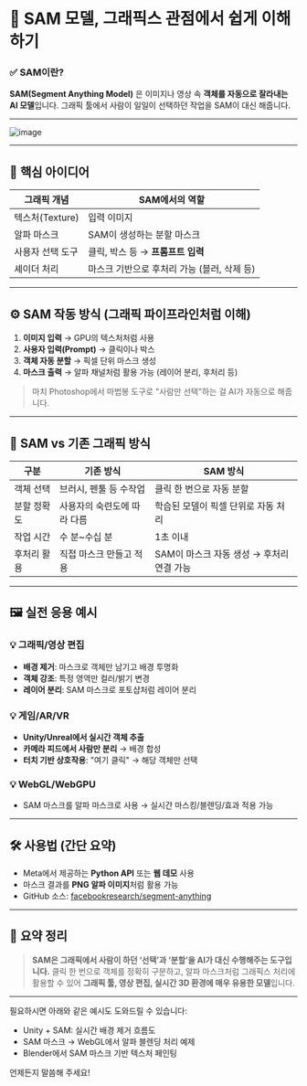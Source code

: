 
# 🎨 SAM 모델, 그래픽스 관점에서 쉽게 이해하기

### ✅ SAM이란?

**SAM(Segment Anything Model)** 은 이미지나 영상 속 **객체를 자동으로 잘라내는 AI 모델**입니다.
그래픽 툴에서 사람이 일일이 선택하던 작업을 SAM이 대신 해줍니다.

---
![image](https://github.com/user-attachments/assets/216fec94-d62a-4cef-aedb-b2f45185de05)

---

## 🧠 핵심 아이디어

| 그래픽 개념       | SAM에서의 역할                  |
| ------------ | -------------------------- |
| 텍스처(Texture) | 입력 이미지                     |
| 알파 마스크       | SAM이 생성하는 분할 마스크           |
| 사용자 선택 도구    | 클릭, 박스 등 → **프롬프트 입력**     |
| 셰이더 처리       | 마스크 기반으로 후처리 가능 (블러, 삭제 등) |

---

## ⚙️ SAM 작동 방식 (그래픽 파이프라인처럼 이해)

1. **이미지 입력** → GPU의 텍스처처럼 사용
2. **사용자 입력(Prompt)** → 클릭이나 박스
3. **객체 자동 분할** → 픽셀 단위 마스크 생성
4. **마스크 출력** → 알파 채널처럼 활용 가능 (레이어 분리, 후처리 등)

> 마치 Photoshop에서 마법봉 도구로 "사람만 선택"하는 걸 AI가 자동으로 해줍니다.

---

## 🧩 SAM vs 기존 그래픽 방식

| 구분     | 기존 방식           | SAM 방식                     |
| ------ | --------------- | -------------------------- |
| 객체 선택  | 브러시, 펜툴 등 수작업   | 클릭 한 번으로 자동 분할             |
| 분할 정확도 | 사용자의 숙련도에 따라 다름 | 학습된 모델이 픽셀 단위로 자동 처리       |
| 작업 시간  | 수 분\~수십 분       | 1초 이내                      |
| 후처리 활용 | 직접 마스크 만들고 적용   | SAM이 마스크 자동 생성 → 후처리 연결 가능 |

---

## 🖼️ 실전 응용 예시

### 💡 그래픽/영상 편집

* **배경 제거**: 마스크로 객체만 남기고 배경 투명화
* **객체 강조**: 특정 영역만 컬러/밝기 변경
* **레이어 분리**: SAM 마스크로 포토샵처럼 레이어 분리

### 💡 게임/AR/VR

* **Unity/Unreal에서 실시간 객체 추출**
* **카메라 피드에서 사람만 분리** → 배경 합성
* **터치 기반 상호작용**: "여기 클릭" → 해당 객체만 선택

### 💡 WebGL/WebGPU

* SAM 마스크를 알파 마스크로 사용 →
  실시간 마스킹/블렌딩/효과 적용 가능

---

## 🛠️ 사용법 (간단 요약)

* Meta에서 제공하는 **Python API** 또는 **웹 데모** 사용
* 마스크 결과를 **PNG 알파 이미지**처럼 활용 가능
* GitHub 소스: [facebookresearch/segment-anything](https://github.com/facebookresearch/segment-anything)

---

## 📌 요약 정리

> **SAM은 그래픽에서 사람이 하던 ‘선택’과 ‘분할’을 AI가 대신 수행해주는 도구입니다.**
> 클릭 한 번으로 객체를 정확히 구분하고, 알파 마스크처럼 그래픽스 처리에 활용할 수 있어 **그래픽 툴, 영상 편집, 실시간 3D 환경에 매우 유용한 모델**입니다.

---

필요하시면 아래와 같은 예시도 도와드릴 수 있습니다:

* Unity + SAM: 실시간 배경 제거 흐름도
* SAM 마스크 → WebGL에서 알파 블렌딩 처리 예제
* Blender에서 SAM 마스크 기반 텍스처 페인팅

언제든지 말씀해 주세요!
